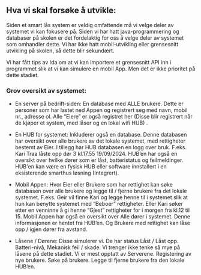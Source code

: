 ## Hva vi skal forsøke å utvikle:




Siden et smart lås system er veldig omfattende må vi velge deler av systemet vi kan fokusere på. Siden vi har hatt java-programmering og databaser på skolen er det fordelaktig for oss å velge deler av systemet som omhandler dette. Vi har ikke hatt mobil-utvikling eller grensesnitt utvikling på skolen, så dette blir sekundært.

Vi har fått tips av Ida om at vi kan importere et grensesnitt API inn i programmet slik at vi kan simulere en mobil App. Men det er ikke prioritet på dette stadiet.



### Grov oversikt av systemet:

* En server på bedrift-siden: En database med ALLE brukere. Dette er personer som har lastet ned Appen og registrert seg med navn, mobil nr., adresse ol. 
Alle “Eiere” er også registret her (Disse blir registrert når de kjøper et system, med låser og en lokal wifi HUB) .



* En HUB for systemet: Inkluderer også en database. Denne databasen har oversikt over alle brukere av det lokale systemet, med rettigheter bestemt av Eier. I tillegg har HUB databasen en logg over bruk. F.eks. Kari Traa låste opp dør 3 kl.17.55 19/09/2024. HUB’en har også en oversikt over hvilke dører som er låst, batteristatus og feilmeldinger. HUB'en kan være en fysisk HUB eller software innstallert i en eksisterende smarthus løsning (Integrert).


* Mobil Appen: Hvor Eier eller Brukere som har rettighet kan søke databasen over alle brukere og legge til / fjerne brukere fra det lokale systemet. F.eks. Geir vil finne Kari og legge henne til i systemet slik at hun kan benytte systemet med “Beboer” rettigheter. Eller Kari søker etter en venninne å gi henne “Gjest” rettigheter for i morgen fra kl.12 til 15. Mobil Appen har også en oversikt over Alle dører i systemet. Denne informasjonen er hentet fra HUB’en. Og Brukere med rettighet kan låse opp / igjen dører fra avstand.



* Låsene / Dørene: Disse simulerer vi. De har status Låst / Låst opp. Batteri-nivå, Mekanisk feil / skade. Vi trenger ikke tenke så mye på låsene på dette stadiet. Vi er mest opptatt av Serverene. Registering av nye brukere. Søke på brukere. Legge til fjerne brukere fra den lokale HUB’en. 




